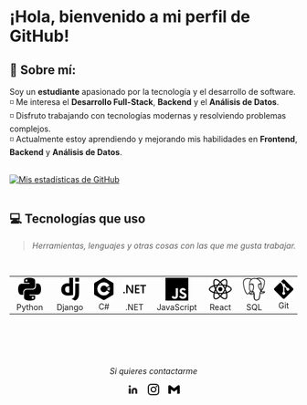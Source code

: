 # ¡Hola, bienvenido a mi perfil de GitHub!

## 👋 Sobre mí:
Soy un **estudiante** apasionado por la tecnología y el desarrollo de software.<br>
◽ Me interesa el **Desarrollo Full-Stack**, **Backend** y el **Análisis de Datos**.<br>
◽ Disfruto trabajando con tecnologías modernas y resolviendo problemas complejos.<br>
◽ Actualmente estoy aprendiendo y mejorando mis habilidades en **Frontend**, **Backend** y **Análisis de Datos**.<br>

<br>
<a href="https://github.com/JereGun">
   <img src="https://github-readme-stats.vercel.app/api?username=JereGun&hide=issues&show_icons=true&theme=gotham&locale=en&layout=compact" alt="Mis estadísticas de GitHub" width=450px/>
</a><br><br>

<div id="tech"></div>

## 💻 Tecnologías que uso
> <i>Herramientas, lenguajes y otras cosas con las que me gusta trabajar.</i>
<br>
<table>
  <tr>
    <td align="center" width="96">
      <a>
        <img src="icons/python.svg" alt="Python" width="40"/>
      </a>
      <br>Python
    </td>
    <td align="center" width="96">
      <a>
        <img src="icons/django.svg" alt="Django" width="40"/>
      </a>
      <br>Django
    </td>
    <td align="center" width="96">
      <a>
        <img src="icons/csharp.svg" alt="C#" width="40"/>
      </a>
      <br>C#
    </td>
    <td align="center" width="96">
      <a>
        <img src="icons/dotnet.svg" alt=".NET" width="40"/>
      </a>
      <br>.NET
    </td>
    <td align="center" width="96">
      <a>
        <img src="icons/javascript.svg" alt="JavaScript" width="40"/>
      </a>
      <br>JavaScript
    </td>
    <td align="center" width="96">
      <a>
        <img src="icons/react.svg" alt="React" width="40"/>
      </a>
      <br>React
    </td>
    <td align="center" width="96">
      <a>
        <img src="icons/postgresql.svg" alt="SQL" width="40"/>
      </a>
      <br>SQL
    </td>
    <td align="center" width="96">
      <a>
        <img src="icons/git.svg" alt="SQL" width="40"/>
      </a>
      <br>Git
    </td>
  </tr>
</table>
<br>

##
<br>
<p align="center"=><i>Si quieres contactarme</i></p>
 <p align="center">
  <a href="https://www.linkedin.com/in/jeremias-gunsett-b5316018b/"><img alt="LinkedIn" title="LinkedIn" src="icons/linkedin.svg" width=20px" /></a>&nbsp;&nbsp;&nbsp;
  <a href="https://www.instagram.com/jeregunsett/"><img alt="Instagram" title="Instagram" src="icons/instagram.svg" width=20px/></a>&nbsp;&nbsp;&nbsp;
  <a href="mailto:jere.gunsett@gmail.com"><img alt="mail" title="mail" src="icons/gmail.svg" width=20px/></a>
</p>
<br>